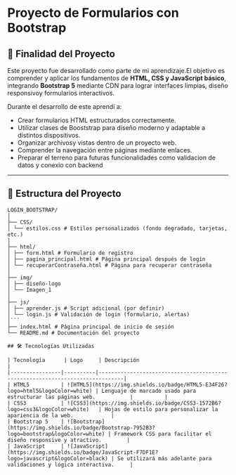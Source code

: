 # Proyecto de Formularios con Bootstrap

## 🎯 Finalidad del Proyecto

Este proyecto fue desarrollado como parte de mi aprendizaje.El objetivo es comprender y aplicar los fundamentos de **HTML, CSS y JavaScript básico**, integrando **Bootstrap 5** mediante CDN para lograr interfaces limpias, diseño responsivoy formularios interactivos.

Durante el desarrollo de este aprendí a:

- Crear formularios HTML estructurados correctamente.
- Utilizar clases de Booststrap para diseño moderno y adaptable a distintos dispositivos.
- Organizar archivosy vistas dentro de un proyecto web.
- Comprender la navegación entre páginas mediante enlaces.
- Preparar el terreno para futuras funcionalidades como validacion de datos y conexio con backend
---

## 📁 Estructura del Proyecto
```plaintext
LOGIN_BOOTSTRAP/
│
├── CSS/
│ └── estilos.css # Estilos personalizados (fondo degradado, tarjetas, etc.)
│
├── html/
│ ├── form.html # Formulario de registro
│ ├── pagina_principal.html # Página principal después de login
│ └── recuperarContraseña.html # Página para recuperar contraseña
│
├── img/
│ ├── diseño-logo
│ └── Imagen_1
│
├── js/
│ ├── aprender.js # Script adicional (por definir)
│ └── login.js # Validación de login (formulario, alertas)
│```
├── index.html # Página principal de inicio de sesión
└── README.md # Documentación del proyecto

## 🛠 Tecnologías Utilizadas

| Tecnología      | Logo     | Descripción                                                                 |
|----------------|----------|------------------------------------------------------------------------------|
| HTML5          | ![HTML5](https://img.shields.io/badge/HTML5-E34F26?logo=html5&logoColor=white) | Lenguaje de marcado usado para estructurar las páginas web.           |          |
| CSS3           | ![CSS3](https://img.shields.io/badge/CSS3-1572B6?logo=css3&logoColor=white)   | Hojas de estilo para personalizar la apariencia de la web.            |
| Bootstrap 5    | ![Bootstrap](https://img.shields.io/badge/Bootstrap-7952B3?logo=bootstrap&logoColor=white) | Framework CSS para facilitar el diseño responsive y atractivo.        |
| JavaScript     | ![JavaScript](https://img.shields.io/badge/JavaScript-F7DF1E?logo=javascript&logoColor=black) | Se utilizará más adelante para validaciones y lógica interactiva.     |
